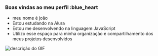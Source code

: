 ### Boas vindas ao meu perfil :blue_heart
- meu nome é joão
- Estou estudando na Alura
- Estou me desenvolvendo na linguagem JavaScript
- Utilizo esse espaço para minha organização e
compartilhamento dos meus projetos desenvolvidos
<!---
--->
![descrição do GIF](https://media1.tenor.com/m/PKKCAakpBZIAAAAC/neyney-neymar.gif)
